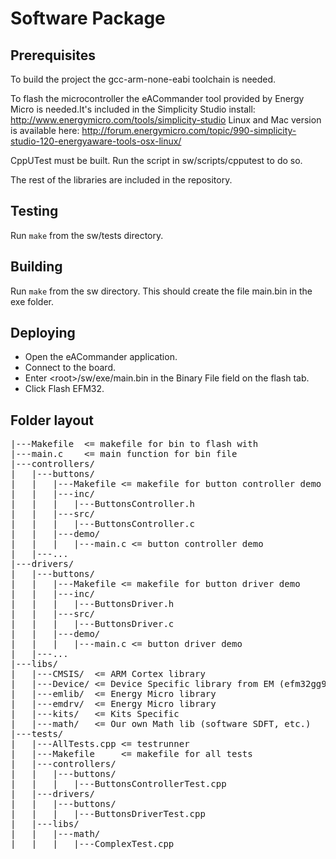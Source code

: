 Software Package
================

Prerequisites
-------------

To build the project the gcc-arm-none-eabi toolchain is needed.

To flash the microcontroller the eACommander tool provided by Energy Micro is needed.It's included in the Simplicity Studio install: http://www.energymicro.com/tools/simplicity-studio
Linux and Mac version is available here: http://forum.energymicro.com/topic/990-simplicity-studio-120-energyaware-tools-osx-linux/

CppUTest must be built.
Run the script in sw/scripts/cpputest to do so.

The rest of the libraries are included in the repository.

Testing
-------

Run `make` from the sw/tests directory.

Building
--------

Run `make` from the sw directory. This should create the file main.bin in the exe folder.

Deploying
------

* Open the eACommander application. 
* Connect to the board. 
* Enter \<root\>/sw/exe/main.bin in the Binary File field on the flash tab.
* Click Flash EFM32.

Folder layout
-------------

<pre>
|---Makefile  <= makefile for bin to flash with
|---main.c    <= main function for bin file
|---controllers/
|   |---buttons/
|   |   |---Makefile <= makefile for button controller demo
|   |   |---inc/
|   |   |   |---ButtonsController.h
|   |   |---src/
|   |   |   |---ButtonsController.c
|   |   |---demo/
|   |   |   |---main.c <= button controller demo
|   |---...
|---drivers/
|   |---buttons/
|   |   |---Makefile <= makefile for button driver demo
|   |   |---inc/
|   |   |   |---ButtonsDriver.h
|   |   |---src/
|   |   |   |---ButtonsDriver.c
|   |   |---demo/
|   |   |   |---main.c <= button driver demo
|   |---...
|---libs/
|   |---CMSIS/  <= ARM Cortex library
|   |---Device/ <= Device Specific library from EM (efm32gg990f1024.h, ...)
|   |---emlib/  <= Energy Micro library
|   |---emdrv/  <= Energy Micro library
|   |---kits/   <= Kits Specific
|   |---math/   <= Our own Math lib (software SDFT, etc.)
|---tests/
|   |---AllTests.cpp <= testrunner
|   |---Makefile     <= makefile for all tests
|   |---controllers/ 
|   |   |---buttons/
|   |   |   |---ButtonsControllerTest.cpp
|   |---drivers/
|   |   |---buttons/
|   |   |   |---ButtonsDriverTest.cpp
|   |---libs/
|   |   |---math/
|   |   |   |---ComplexTest.cpp
</pre>

